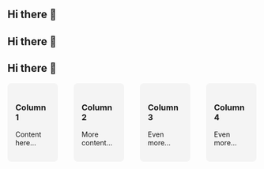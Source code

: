## Hi there 👋

## Hi there 👋

## Hi there 👋

<div style="display: flex; justify-content: space-between; gap: 32px; width: 100%;">
  <div style="flex: 1; background: #f4f4f4; padding: 16px; border-radius: 8px;">
    <h3>Column 1</h3>
    <p>Content here...</p>
  </div>
  <div style="flex: 1; background: #f4f4f4; padding: 16px; border-radius: 8px;">
    <h3>Column 2</h3>
    <p>More content...</p>
  </div>
  <div style="flex: 1; background: #f4f4f4; padding: 16px; border-radius: 8px;">
    <h3>Column 3</h3>
    <p>Even more...</p>
  </div>
  <div style="flex: 1; background: #f4f4f4; padding: 16px; border-radius: 8px;">
    <h3>Column 4</h3>
    <p>Even more...</p>
  </div>
</div>
